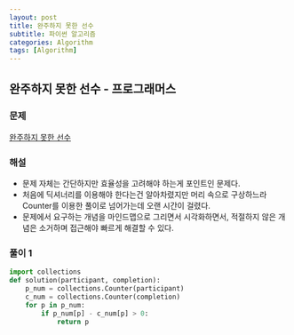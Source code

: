```yaml
---
layout: post
title: 완주하지 못한 선수
subtitle: 파이썬 알고리즘 
categories: Algorithm
tags: [Algorithm]
---
```

## 완주하지 못한 선수 - 프로그래머스

### 문제
[완주하지 못한 선수](https://school.programmers.co.kr/learn/courses/30/lessons/42576/)

### 해설
* 문제 자체는 간단하지만 효율성을 고려해야 하는게 포인트인 문제다.
* 처음에 딕셔너리를 이용해야 한다는건 알아차렸지만 머리 속으로 구상하느라 Counter를 이용한 풀이로 넘어가는데 오랜 시간이 걸렸다.
* 문제에서 요구하는 개념을 마인드맵으로 그리면서 시각화하면서, 적절하지 않은 개념은 소거하며 접근해야 빠르게 해결할 수 있다.

### 풀이 1

```python
import collections
def solution(participant, completion):
    p_num = collections.Counter(participant)
    c_num = collections.Counter(completion)
    for p in p_num:
        if p_num[p] - c_num[p] > 0:
            return p
```